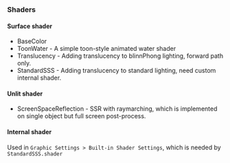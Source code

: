 ### Shaders
#### Surface shader
* BaseColor
* ToonWater - A simple toon-style animated water shader
* Translucency - Adding translucency to blinnPhong lighting, forward path only.
* StandardSSS - Adding translucency to standard lighting, need custom internal shader.

#### Unlit shader
* ScreenSpaceReflection - SSR with raymarching, which is implemented on single object but full screen post-process.

#### Internal shader
Used in `Graphic Settings > Built-in Shader Settings`, which is needed by `StandardSSS.shader`
